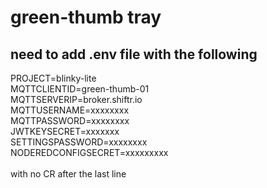 # green-thumb tray
## need to add .env file with the following
PROJECT=blinky-lite<br/>
MQTTCLIENTID=green-thumb-01<br/>
MQTTSERVERIP=broker.shiftr.io<br/>
MQTTUSERNAME=xxxxxxxx<br/>
MQTTPASSWORD=xxxxxxxx<br/>
JWTKEYSECRET=xxxxxxx<br/>
SETTINGSPASSWORD=xxxxxxxx<br/>
NODEREDCONFIGSECRET=xxxxxxxxx<br/>
<br/>
with no CR after the last line

